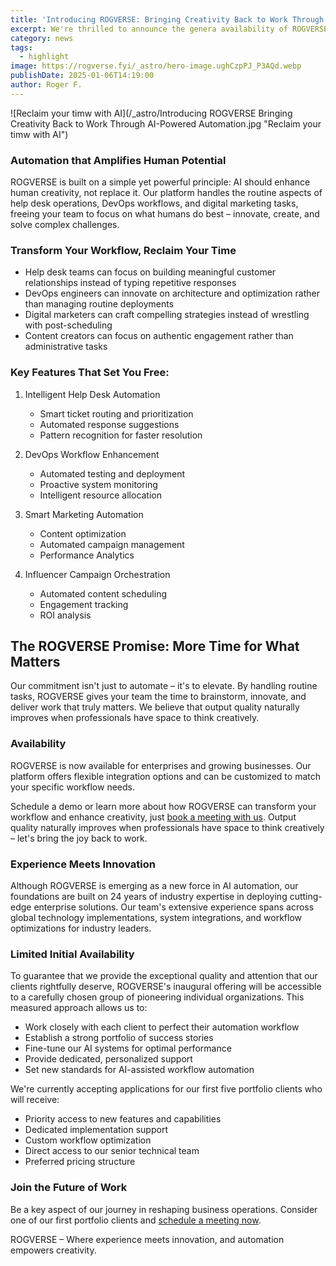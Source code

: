 ```yaml
---
title: 'Introducing ROGVERSE: Bringing Creativity Back to Work Through AI-Powered Automation'
excerpt: We're thrilled to announce the genera availability of ROGVERSE, our comprehensive AI automation platform that's reimagining how teams work. In a world where professionals often find themselves buried in repetitive tasks, ROGVERSE isn't just another automation tool – it's your team's creative catalyst.
category: news
tags:
  - highlight
image: https://rogverse.fyi/_astro/hero-image.ughCzpPJ_P3AQd.webp
publishDate: 2025-01-06T14:19:00
author: Roger F.
---
```

![Reclaim your timw with AI](/_astro/Introducing ROGVERSE Bringing Creativity Back to Work Through AI-Powered Automation.jpg "Reclaim your timw with AI")

### Automation that Amplifies Human Potential

ROGVERSE is built on a simple yet powerful principle: AI should enhance human creativity, not replace it. Our platform handles the routine aspects of help desk operations, DevOps workflows, and digital marketing tasks, freeing your team to focus on what humans do best – innovate, create, and solve complex challenges.

### Transform Your Workflow, Reclaim Your Time

- Help desk teams can focus on building meaningful customer relationships instead of typing repetitive responses
- DevOps engineers can innovate on architecture and optimization rather than managing routine deployments
- Digital marketers can craft compelling strategies instead of wrestling with post-scheduling
- Content creators can focus on authentic engagement rather than administrative tasks

### Key Features That Set You Free:

1. Intelligent Help Desk Automation

    - Smart ticket routing and prioritization
    - Automated response suggestions
    - Pattern recognition for faster resolution

2. DevOps Workflow Enhancement

    - Automated testing and deployment
    - Proactive system monitoring
    - Intelligent resource allocation

3. Smart Marketing Automation

    - Content optimization
    - Automated campaign management
    - Performance Analytics

4. Influencer Campaign Orchestration

    - Automated content scheduling
    - Engagement tracking
    - ROI analysis

## The ROGVERSE Promise: More Time for What Matters

Our commitment isn't just to automate – it's to elevate. By handling routine tasks, ROGVERSE gives your team the time to brainstorm, innovate, and deliver work that truly matters. We believe that output quality naturally improves when professionals have space to think creatively.

### Availability

ROGVERSE is now available for enterprises and growing businesses. Our platform offers flexible integration options and can be customized to match your specific workflow needs.

Schedule a demo or learn more about how ROGVERSE can transform your workflow and enhance creativity, just [book a meeting with us](https://calendly.com/rogverse/30min). Output quality naturally improves when professionals have space to think creatively – let's bring the joy back to work.

### Experience Meets Innovation

Although ROGVERSE is emerging as a new force in AI automation, our foundations are built on 24 years of industry expertise in deploying cutting-edge enterprise solutions. Our team's extensive experience spans across global technology implementations, system integrations, and workflow optimizations for industry leaders.

### Limited Initial Availability

To guarantee that we provide the exceptional quality and attention that our clients rightfully deserve, ROGVERSE's inaugural offering will be accessible to a carefully chosen group of pioneering individual organizations. This measured approach allows us to:

- Work closely with each client to perfect their automation workflow
- Establish a strong portfolio of success stories
- Fine-tune our AI systems for optimal performance
- Provide dedicated, personalized support
- Set new standards for AI-assisted workflow automation

We're currently accepting applications for our first five portfolio clients who will receive:

- Priority access to new features and capabilities
- Dedicated implementation support
- Custom workflow optimization
- Direct access to our senior technical team
- Preferred pricing structure

### Join the Future of Work

Be a key aspect of our journey in reshaping business operations. Consider one of our first portfolio clients and [schedule a meeting now](https://calendly.com/rogverse/30min).

ROGVERSE – Where experience meets innovation, and automation empowers creativity.
